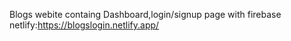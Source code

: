 Blogs webite containg Dashboard,login/signup page with firebase
netlify:https://blogslogin.netlify.app/
